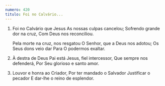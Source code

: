 ```yaml
---
numero: 420
titulo: Foi no Calvário...
---
```

1. Foi no Calvário que Jesus
   As nossas culpas cancelou;
   Sofrendo grande dor na cruz,
   Com Deus nos reconciliou.

    Pela morte na cruz, nos resgatou
    O Senhor, que a Deus nos adotou;
    Os Seus dons veio dar
    Para O podermos exaltar.

2. À destra de Deus Pai está
   Jesus, fiel intercessor,
   Que sempre nos defenderá,
   Por Seu glorioso e santo amor.

3. Louvor e honra ao Criador,
   Por ter mandado o Salvador
   Justificar o pecador
   E dar-lhe o reino de esplendor.
